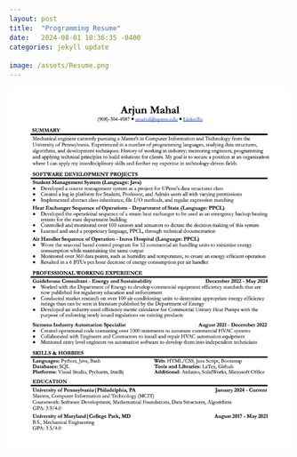 ```yaml
---
layout: post
title:  "Programming Resume"
date:   2024-08-01 10:36:35 -0400
categories: jekyll update

image: /assets/Resume.png
---
```


![Headshot990](/assets/Arjun_Mahal_Resume_07_2024.png "I am open to all opportunities!")